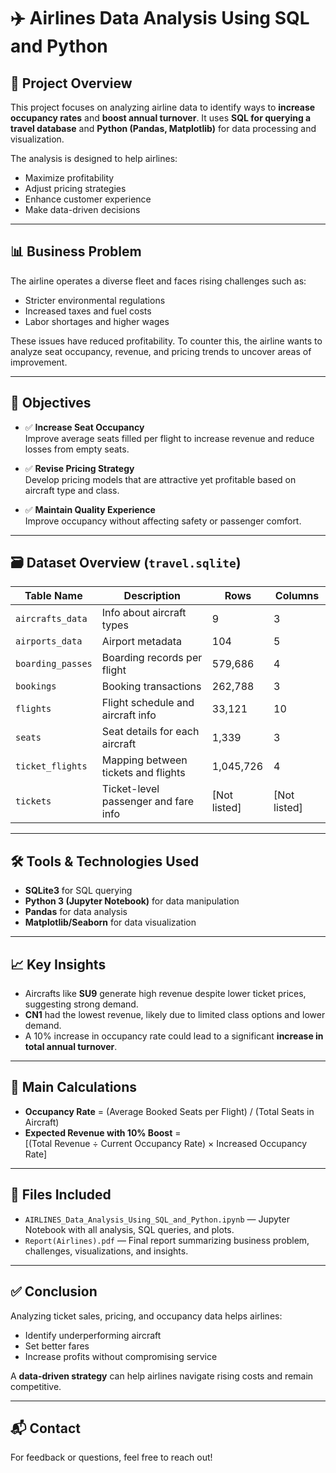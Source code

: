 # ✈️ Airlines Data Analysis Using SQL and Python

## 📌 Project Overview

This project focuses on analyzing airline data to identify ways to **increase occupancy rates** and **boost annual turnover**. It uses **SQL for querying a travel database** and **Python (Pandas, Matplotlib)** for data processing and visualization.

The analysis is designed to help airlines:
- Maximize profitability
- Adjust pricing strategies
- Enhance customer experience
- Make data-driven decisions

---

## 📊 Business Problem

The airline operates a diverse fleet and faces rising challenges such as:
- Stricter environmental regulations
- Increased taxes and fuel costs
- Labor shortages and higher wages

These issues have reduced profitability. To counter this, the airline wants to analyze seat occupancy, revenue, and pricing trends to uncover areas of improvement.

---

## 🎯 Objectives

- ✅ **Increase Seat Occupancy**  
  Improve average seats filled per flight to increase revenue and reduce losses from empty seats.

- ✅ **Revise Pricing Strategy**  
  Develop pricing models that are attractive yet profitable based on aircraft type and class.

- ✅ **Maintain Quality Experience**  
  Improve occupancy without affecting safety or passenger comfort.

---

## 🗃️ Dataset Overview (`travel.sqlite`)

| Table Name         | Description                              | Rows     | Columns |
|--------------------|------------------------------------------|----------|---------|
| `aircrafts_data`   | Info about aircraft types                 | 9        | 3       |
| `airports_data`    | Airport metadata                         | 104      | 5       |
| `boarding_passes`  | Boarding records per flight              | 579,686  | 4       |
| `bookings`         | Booking transactions                     | 262,788  | 3       |
| `flights`          | Flight schedule and aircraft info        | 33,121   | 10      |
| `seats`            | Seat details for each aircraft           | 1,339    | 3       |
| `ticket_flights`   | Mapping between tickets and flights      | 1,045,726| 4       |
| `tickets`          | Ticket-level passenger and fare info     | [Not listed] | [Not listed] |

---

## 🛠️ Tools & Technologies Used

- **SQLite3** for SQL querying
- **Python 3 (Jupyter Notebook)** for data manipulation
- **Pandas** for data analysis
- **Matplotlib/Seaborn** for data visualization

---

## 📈 Key Insights

- Aircrafts like **SU9** generate high revenue despite lower ticket prices, suggesting strong demand.
- **CN1** had the lowest revenue, likely due to limited class options and lower demand.
- A 10% increase in occupancy rate could lead to a significant **increase in total annual turnover**.

---

## 🧮 Main Calculations

- **Occupancy Rate** = (Average Booked Seats per Flight) / (Total Seats in Aircraft)
- **Expected Revenue with 10% Boost** =  
  \[(Total Revenue ÷ Current Occupancy Rate) × Increased Occupancy Rate\]

---

## 📄 Files Included

- `AIRLINES_Data_Analysis_Using_SQL_and_Python.ipynb` — Jupyter Notebook with all analysis, SQL queries, and plots.
- `Report(Airlines).pdf` — Final report summarizing business problem, challenges, visualizations, and insights.

---

## ✅ Conclusion

Analyzing ticket sales, pricing, and occupancy data helps airlines:
- Identify underperforming aircraft
- Set better fares
- Increase profits without compromising service

A **data-driven strategy** can help airlines navigate rising costs and remain competitive.

---

## 📬 Contact

For feedback or questions, feel free to reach out!

